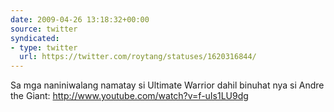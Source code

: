 ```yaml
---
date: 2009-04-26 13:18:32+00:00
source: twitter
syndicated:
- type: twitter
  url: https://twitter.com/roytang/statuses/1620316844/
---
```


Sa mga naniniwalang namatay si Ultimate Warrior dahil binuhat nya si Andre the Giant: http://www.youtube.com/watch?v=f-uIs1LU9dg